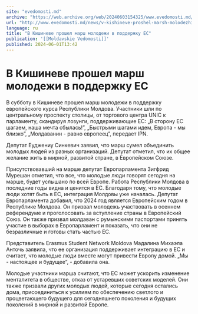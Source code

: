 ```yaml
---
site: "evedomosti.md"
archive: "https://web.archive.org/web/20240603154325/www.evedomosti.md/news/v-kishineve-proshel-marsh-molodezhi-v-podderzhku-es"
url: "http://www.evedomosti.md/news/v-kishineve-proshel-marsh-molodezhi-v-podderzhku-es"
language: ru
title: "В Кишиневе прошел марш молодежи в поддержку ЕС"
publication: '[[Moldavskie Vedomosti]]'
published: 2024-06-01T13:42
---
```


# В Кишиневе прошел марш молодежи в поддержку ЕС

В субботу в Кишиневе прошел марш молодежи в поддержку европейского курса Республики Молдова. Участники шли по центральному проспекту столицы, от торгового центра UNIC к парламенту, скандируя лозунги, поддерживающие ЕС: „В сторону ЕС шагаем, наша мечта сбылась!”, „Быстрыми шагами идем, Европа - мы близко”, „Молдаванин - равно европеец”, передает IPN.

Депутат Еуджениу Синкевич заявил, что марш сумел объединить молодых людей из разных организаций. Депутат отметил, что их общее желание жить в мирной, развитой стране, в Европейском Союзе.

Присутствовавший на марше депутат Европарламента Зигфрид Мурешан отметил, что все, что молодые люди говорят сегодня на марше, будет услышано по всей Европе. Работа Республики Молдова в последние годы видна и ценится в ЕС. Благодаря тому, что молодые люди хотят быть в ЕС, интеграция Молдовы уже началась. Депутат Европарламента добавил, что 2024 год является Европейским годом в Республике Молдова. Он призвал молодежь участвовать в осеннем референдуме и проголосовать за вступление страны в Европейский Союз. Он также призвал молдаван с румынскими паспортами принять участие в выборах в Европарламент и показать, что они не безразличные и готовы стать частью ЕС.

Представитель Erasmus Student Network Moldova Мадалина Михаэла Анточь заявила, что ее организация поддерживает интеграцию в ЕС и считает, что молодые люди вместе могут привести Европу домой. „Мы - настоящее и будущее”, - добавила она.

Молодые участники марша считают, что ЕС может ускорить изменение менталитета в обществе, отказ от устаревших советских моделей. Они также призвали других молодых людей, которые сегодня остались дома, присоединиться к усилиям по обеспечению светлого и процветающего будущего для сегодняшнего поколения и будущих поколений в мирной и развитой Европе.
